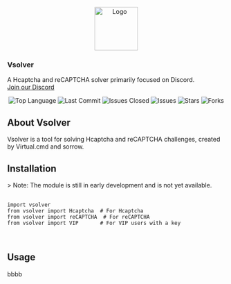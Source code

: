 <p align="center">
  <a href="https://github.com/vanishgg/vanish-recode">
    <img src="https://i.ibb.co/zhKKWyR/nigga.png" alt="Logo" width="100" height="100">
  </a>
  <h3>Vsolver</h3>
  <p>
    A Hcaptcha and reCAPTCHA solver primarily focused on Discord.
    <br/>
    <a href="https://discord.gg/Mv4YQAK8F2">Join our Discord</a>
  </p>
</p>
<p align="center">
  <img src="https://img.shields.io/github/languages/top/Vsolverofficial/Vsolver" alt="Top Language">
  <img src="https://img.shields.io/github/last-commit/Vsolverofficial/Vsolver" alt="Last Commit">
  <img src="https://img.shields.io/github/issues-closed/Vsolverofficial/Vsolver" alt="Issues Closed">
  <img src="https://img.shields.io/github/issues/Vsolverofficial/Vsolver" alt="Issues">
  <img src="https://img.shields.io/github/stars/Vsolverofficial/Vsolver" alt="Stars">
  <img src="https://img.shields.io/github/forks/Vsolverofficial/Vsolver" alt="Forks">
</p>

<p align="center">
  <h2>About Vsolver</h2>
  <p>
    Vsolver is a tool for solving Hcaptcha and reCAPTCHA challenges, created by Virtual.cmd and sorrow.
  </p>
</p>

<p align="center">
  <h2>Installation</h2>
  <p>
    > Note: The module is still in early development and is not yet available.
  </p>
  <pre>
    <code>
import vsolver
from vsolver import Hcaptcha  # For Hcaptcha
from vsolver import reCAPTCHA  # For reCAPTCHA
from vsolver import VIP       # For VIP users with a key
    </code>
  </pre>
</p>

<p align="center">
  <h2>Usage</h2>
  <p>
    bbbb
  </p>
</p>
